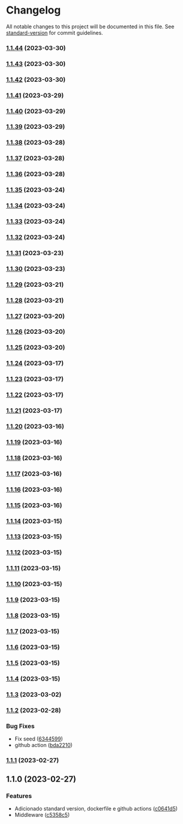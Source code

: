 # Changelog

All notable changes to this project will be documented in this file. See [standard-version](https://github.com/conventional-changelog/standard-version) for commit guidelines.

### [1.1.44](https://github.com/brunofa23/digi3web2/compare/v1.1.43...v1.1.44) (2023-03-30)

### [1.1.43](https://github.com/brunofa23/digi3web2/compare/v1.1.42...v1.1.43) (2023-03-30)

### [1.1.42](https://github.com/brunofa23/digi3web2/compare/v1.1.41...v1.1.42) (2023-03-30)

### [1.1.41](https://github.com/brunofa23/digi3web2/compare/v1.1.40...v1.1.41) (2023-03-29)

### [1.1.40](https://github.com/brunofa23/digi3web2/compare/v1.1.39...v1.1.40) (2023-03-29)

### [1.1.39](https://github.com/brunofa23/digi3web2/compare/v1.1.38...v1.1.39) (2023-03-29)

### [1.1.38](https://github.com/brunofa23/digi3web2/compare/v1.1.37...v1.1.38) (2023-03-28)

### [1.1.37](https://github.com/brunofa23/digi3web2/compare/v1.1.36...v1.1.37) (2023-03-28)

### [1.1.36](https://github.com/brunofa23/digi3web2/compare/v1.1.35...v1.1.36) (2023-03-28)

### [1.1.35](https://github.com/brunofa23/digi3web2/compare/v1.1.34...v1.1.35) (2023-03-24)

### [1.1.34](https://github.com/brunofa23/digi3web2/compare/v1.1.33...v1.1.34) (2023-03-24)

### [1.1.33](https://github.com/brunofa23/digi3web2/compare/v1.1.32...v1.1.33) (2023-03-24)

### [1.1.32](https://github.com/brunofa23/digi3web2/compare/v1.1.31...v1.1.32) (2023-03-24)

### [1.1.31](https://github.com/brunofa23/digi3web2/compare/v1.1.30...v1.1.31) (2023-03-23)

### [1.1.30](https://github.com/brunofa23/digi3web2/compare/v1.1.29...v1.1.30) (2023-03-23)

### [1.1.29](https://github.com/brunofa23/digi3web2/compare/v1.1.28...v1.1.29) (2023-03-21)

### [1.1.28](https://github.com/brunofa23/digi3web2/compare/v1.1.27...v1.1.28) (2023-03-21)

### [1.1.27](https://github.com/brunofa23/digi3web2/compare/v1.1.26...v1.1.27) (2023-03-20)

### [1.1.26](https://github.com/brunofa23/digi3web2/compare/v1.1.25...v1.1.26) (2023-03-20)

### [1.1.25](https://github.com/brunofa23/digi3web2/compare/v1.1.24...v1.1.25) (2023-03-20)

### [1.1.24](https://github.com/brunofa23/digi3web2/compare/v1.1.23...v1.1.24) (2023-03-17)

### [1.1.23](https://github.com/brunofa23/digi3web2/compare/v1.1.22...v1.1.23) (2023-03-17)

### [1.1.22](https://github.com/brunofa23/digi3web2/compare/v1.1.21...v1.1.22) (2023-03-17)

### [1.1.21](https://github.com/brunofa23/digi3web2/compare/v1.1.20...v1.1.21) (2023-03-17)

### [1.1.20](https://github.com/brunofa23/digi3web2/compare/v1.1.19...v1.1.20) (2023-03-16)

### [1.1.19](https://github.com/brunofa23/digi3web2/compare/v1.1.18...v1.1.19) (2023-03-16)

### [1.1.18](https://github.com/brunofa23/digi3web2/compare/v1.1.17...v1.1.18) (2023-03-16)

### [1.1.17](https://github.com/brunofa23/digi3web2/compare/v1.1.16...v1.1.17) (2023-03-16)

### [1.1.16](https://github.com/brunofa23/digi3web2/compare/v1.1.15...v1.1.16) (2023-03-16)

### [1.1.15](https://github.com/brunofa23/digi3web2/compare/v1.1.14...v1.1.15) (2023-03-16)

### [1.1.14](https://github.com/brunofa23/digi3web2/compare/v1.1.13...v1.1.14) (2023-03-15)

### [1.1.13](https://github.com/brunofa23/digi3web2/compare/v1.1.12...v1.1.13) (2023-03-15)

### [1.1.12](https://github.com/brunofa23/digi3web2/compare/v1.1.11...v1.1.12) (2023-03-15)

### [1.1.11](https://github.com/brunofa23/digi3web2/compare/v1.1.10...v1.1.11) (2023-03-15)

### [1.1.10](https://github.com/brunofa23/digi3web2/compare/v1.1.9...v1.1.10) (2023-03-15)

### [1.1.9](https://github.com/brunofa23/digi3web2/compare/v1.1.8...v1.1.9) (2023-03-15)

### [1.1.8](https://github.com/brunofa23/digi3web2/compare/v1.1.7...v1.1.8) (2023-03-15)

### [1.1.7](https://github.com/brunofa23/digi3web2/compare/v1.1.6...v1.1.7) (2023-03-15)

### [1.1.6](https://github.com/brunofa23/digi3web2/compare/v1.1.5...v1.1.6) (2023-03-15)

### [1.1.5](https://github.com/brunofa23/digi3web2/compare/v1.1.4...v1.1.5) (2023-03-15)

### [1.1.4](https://github.com/brunofa23/digi3web2/compare/v1.1.3...v1.1.4) (2023-03-15)

### [1.1.3](https://github.com/brunofa23/digi3web2/compare/v1.1.2...v1.1.3) (2023-03-02)

### [1.1.2](https://github.com/brunofa23/digi3web2/compare/v1.1.1...v1.1.2) (2023-02-28)


### Bug Fixes

* Fix seed ([6344599](https://github.com/brunofa23/digi3web2/commit/6344599de2ecf16f9b7bd97f21b32e3129fcd915))
* github action ([bda2210](https://github.com/brunofa23/digi3web2/commit/bda22107c7556ce48bca4d4df840ef0d763b56f8))

### [1.1.1](https://github.com/brunofa23/digi3web2/compare/v1.1.0...v1.1.1) (2023-02-27)

## 1.1.0 (2023-02-27)


### Features

* Adicionado standard version, dockerfile e github actions ([c0641d5](https://github.com/brunofa23/digi3web2/commit/c0641d59a6e72eeb8d05c6cfb7c92b08099b41b1))
* Middleware ([c5358c5](https://github.com/brunofa23/digi3web2/commit/c5358c5cc3c6a9a8ffc58dff398bba2f4b00bfff))

